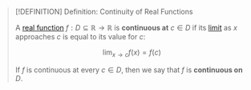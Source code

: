 >[!DEFINITION] Definition: Continuity of Real Functions
>
>A [real function](../Real%20Function.md) $f: D \subseteq \mathbb{R} \to \mathbb{R}$ is **continuous at** $c \in D$ if its [limit](../Limits%20of%20Functions/Limit%20of%20a%20Real%20Function.md) as $x$ approaches $c$ is equal to its value for $c$:
>
>$$
>\lim_{x \to c} f(x) = f(c)
>$$
>
>If $f$ is continuous at every $c \in D$, then we say that $f$ is **continuous on** $D$.
>